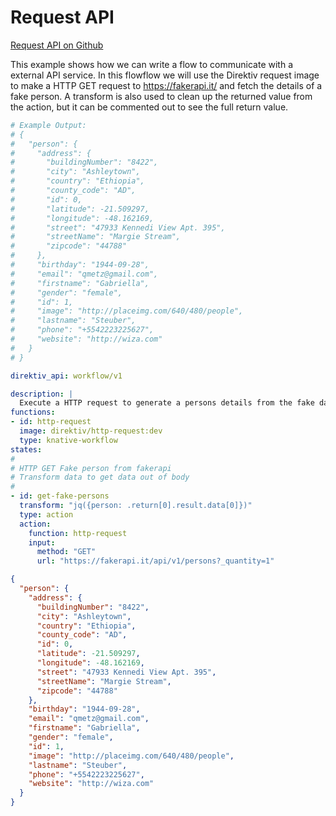 # Request API 
 [Request API on Github](https://github.com/direktiv/direktiv-examples/tree/main/request-external-api)

This example shows how we can write a flow to communicate with a external API service. In this flowflow we will use the Direktiv request image to make a HTTP GET request to https://fakerapi.it/ and fetch the details of a fake person. A transform is also used to clean up the returned value from the action, but it can be commented out to see the full return value.



```yaml title="API Request"
# Example Output:
# {
#   "person": {
#     "address": {
#       "buildingNumber": "8422",
#       "city": "Ashleytown",
#       "country": "Ethiopia",
#       "county_code": "AD",
#       "id": 0,
#       "latitude": -21.509297,
#       "longitude": -48.162169,
#       "street": "47933 Kennedi View Apt. 395",
#       "streetName": "Margie Stream",
#       "zipcode": "44788"
#     },
#     "birthday": "1944-09-28",
#     "email": "qmetz@gmail.com",
#     "firstname": "Gabriella",
#     "gender": "female",
#     "id": 1,
#     "image": "http://placeimg.com/640/480/people",
#     "lastname": "Steuber",
#     "phone": "+5542223225627",
#     "website": "http://wiza.com"
#   }
# }

direktiv_api: workflow/v1

description: |
  Execute a HTTP request to generate a persons details from the fake data API fakerapi. 
functions:
- id: http-request
  image: direktiv/http-request:dev
  type: knative-workflow
states:
#
# HTTP GET Fake person from fakerapi
# Transform data to get data out of body
#
- id: get-fake-persons
  transform: "jq({person: .return[0].result.data[0]})"
  type: action
  action:
    function: http-request
    input: 
      method: "GET"
      url: "https://fakerapi.it/api/v1/persons?_quantity=1"

```



```json title="Output"
{
  "person": {
    "address": {
      "buildingNumber": "8422",
      "city": "Ashleytown",
      "country": "Ethiopia",
      "county_code": "AD",
      "id": 0,
      "latitude": -21.509297,
      "longitude": -48.162169,
      "street": "47933 Kennedi View Apt. 395",
      "streetName": "Margie Stream",
      "zipcode": "44788"
    },
    "birthday": "1944-09-28",
    "email": "qmetz@gmail.com",
    "firstname": "Gabriella",
    "gender": "female",
    "id": 1,
    "image": "http://placeimg.com/640/480/people",
    "lastname": "Steuber",
    "phone": "+5542223225627",
    "website": "http://wiza.com"
  }
}
```

